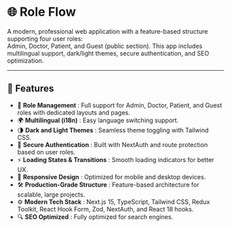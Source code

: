 # 🌐 Role Flow

A modern, professional web application with a feature-based structure supporting four user roles:  
Admin, Doctor, Patient, and Guest (public section). This app includes multilingual support, dark/light themes, secure authentication, and SEO optimization.

---

## 🚀 Features

- 👥 **Role Management** : Full support for Admin, Doctor, Patient, and Guest roles with dedicated layouts and pages.
- 🌍 **Multilingual (i18n)** : Easy language switching support.
- 🌗 **Dark and Light Themes** : Seamless theme toggling with Tailwind CSS.
- 🔐 **Secure Authentication** : Built with NextAuth and route protection based on user roles.
- ⚡ **Loading States & Transitions** : Smooth loading indicators for better UX.
- 📱 **Responsive Design** : Optimized for mobile and desktop devices.
- 🛠️ **Production-Grade Structure** : Feature-based architecture for scalable, large projects.
- ⚙️ **Modern Tech Stack** : Next.js 15, TypeScript, Tailwind CSS, Redux Toolkit, React Hook Form, Zod, NextAuth, and React 18 hooks.
- 🔍 **SEO Optimized** : Fully optimized for search engines.
